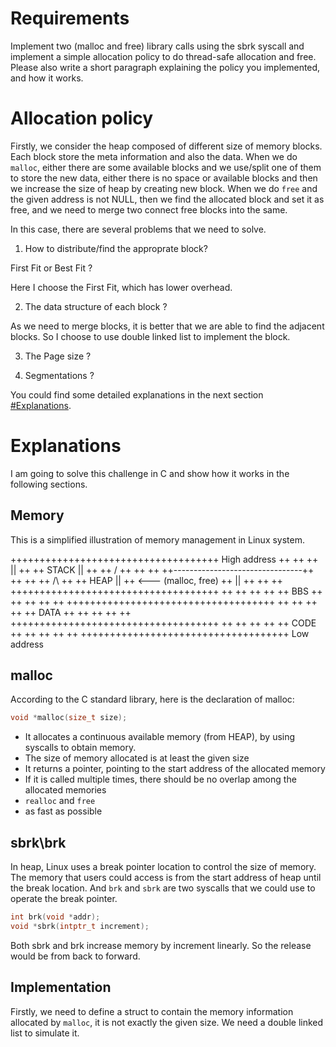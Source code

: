 # Requirements

Implement two (malloc and free) library calls using the sbrk syscall and implement 
a simple allocation policy to do thread-safe allocation and free. Please also write 
a short paragraph explaining the policy you implemented, and how it works.


# Allocation policy

Firstly, we consider the heap composed of different size of memory blocks. Each block
store the meta information and also the data. When we do `malloc`, either there are some
available blocks and we use/split one of them to store the new data, either there is
no space or available blocks and then we increase the size of heap by creating new block.
When we do `free` and the given address is not NULL, then we find the allocated block and
set it as free, and we need to merge two connect free blocks into the same.

In this case, there are several problems that we need to solve.

1. How to distribute/find the approprate block?

First Fit or Best Fit ?

Here I choose the First Fit, which has lower overhead.

2. The data structure of each block ?

As we need to merge blocks, it is better that we are able to find the adjacent blocks.
So I choose to use double linked list to implement the block.

3. The Page size ?

4. Segmentations ?


You could find some detailed explanations in the next section [#Explanations](here).

# Explanations

I am going to solve this challenge in C and show how it works in the following sections.

## Memory

This is a simplified illustration of memory management in Linux system.


++++++++++++++++++++++++++++++++++++   High address
++                                ++
++                            ||  ++
++             STACK          ||  ++
++                            \/  ++
++                                ++
++--------------------------------++
++                                ++
++                            /\  ++
++             HEAP           ||  ++  <--- (malloc, free)
++                            ||  ++
++                                ++
++++++++++++++++++++++++++++++++++++
++                                ++
++                                ++
++              BBS               ++
++                                ++
++                                ++
++++++++++++++++++++++++++++++++++++
++                                ++
++                                ++
++             DATA               ++
++                                ++
++                                ++
++++++++++++++++++++++++++++++++++++
++                                ++
++                                ++
++             CODE               ++
++                                ++
++                                ++
++++++++++++++++++++++++++++++++++++   Low address



## malloc

According to the C standard library, here is the declaration of malloc:

```C
void *malloc(size_t size);
```

- It allocates a continuous available memory (from HEAP), by using syscalls to obtain memory.
- The size of memory allocated is at least the given size
- It returns a pointer, pointing to the start address of the allocated memory
- If it is called multiple times, there should be no overlap among the allocated memories
- `realloc` and `free`
- as fast as possible

## sbrk\brk

In heap, Linux uses a break pointer location to control the size of memory.
The memory that users could access is from the start address of heap until the break location.
And `brk` and `sbrk` are two syscalls that we could use to operate the break pointer.

```C
int brk(void *addr);
void *sbrk(intptr_t increment);
```

Both sbrk and brk increase memory by increment linearly. So the release would be from back to 
forward.

## Implementation


Firstly, we need to define a struct to contain the memory information allocated by `malloc`,
it is not exactly the given size. We need a double linked list to simulate it.











